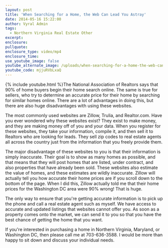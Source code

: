 ```yaml
---
layout: post
title: 'When Searching for a Home, the Web Can Lead You Astray'
date: 2014-05-16 15:22:00
author: Vyral Admin
tags:
  - Northern Virginia Real Estate Other
excerpt:
enclosure:
pullquote:
enclosure_type: video/mp4
enclosure_time:
use_youtube_image: false
youtube_alternate_image: /uploads/when-searching-for-a-home-the-web-can-lead-you-astray-2.jpg
youtube_code: mjjuRVbLxaQ
---
```



{% include youtube.html %}The National Association of Realtors says that 90% of home buyers begin their home search online. The same is true for sellers, who try to determine an accurate price for their home by searching for similar homes online. There are a lot of advantages in doing this, but there are also huge disadvantages with using these websites.

The most commonly used websites are Zillow, Trulia, and Realtor.com. Have you ever wondered why these websites exist? They exist to make money, and they are making money off of you and your data. When you register for these websites, they take your information, compile it, and then sell it to Realtors who are looking for leads. They sell zip codes to real estate agents all across the country just from the information that you freely provide them.

The major disadvantage of these websites to you is that their information is simply inaccurate. Their goal is to show as many homes as possible, and that means that they will post homes that are listed, under contract, and also properties that have already been sold. These websites also estimate the value of homes, and these estimates are wildly inaccurate. Zillow will actually tell you how accurate their home prices are if you scroll down to the bottom of the page. When I did this, Zillow actually told me that their home prices for the Washington DC area were 90% wrong! That is huge.

The only way to ensure that you're getting accurate information is to pick up the phone and call a real estate agent such as myself. We have access to accurate and updated listings that websites cannot offer you. As soon as a property comes onto the market, we can send it to you so that you have the best chance of getting the home that you want.

If you're interested in purchasing a home in Northern Virginia, Maryland, or Washington DC, then please call me at 703-636-3588. I would be more than happy to sit down and discuss your individual needs.